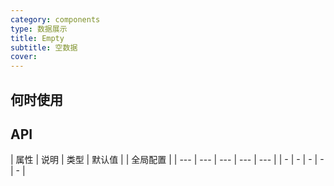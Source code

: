```yaml
---
category: components
type: 数据展示
title: Empty
subtitle: 空数据
cover:
---
```




## 何时使用

## API

| 属性 | 说明 | 类型 | 默认值 |  | 全局配置 |
| --- | --- | --- | --- | --- |
| - | - | - | - | - |
